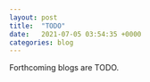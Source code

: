 ```yaml
---
layout: post
title:  "TODO"
date:   2021-07-05 03:54:35 +0000
categories: blog
---
```


Forthcoming blogs are TODO.
